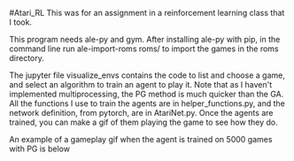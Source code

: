 #Atari_RL
This was for an assignment in a reinforcement learning class that I took.

This program needs ale-py and gym. After installing ale-py with pip, in the
command line run ale-import-roms roms/ to import the games in the roms 
directory.

The jupyter file visualize_envs contains the code to list and choose a game,
and select an algorithm to train an agent to play it. Note that as I haven't
implemented multiprocessing, the PG method is much quicker than the GA. All 
the functions I use to train the agents are in helper_functions.py, and the
network definition, from pytorch, are in AtariNet.py. Once the agents are 
trained, you can make a gif of them playing the game to see how they do.

An example of a gameplay gif when the agent is trained on 5000 games with PG
is below